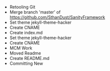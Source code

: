 - Retooling Git
- Merge branch 'master' of https://github.com/SthanDust/SanityFramework
- Set theme jekyll-theme-hacker
- Create CNAME
- Create index.md
- Set theme jekyll-theme-hacker
- Create CNAME
- MCM Work
- Moved Readme
- Create README.md
- Committing New
